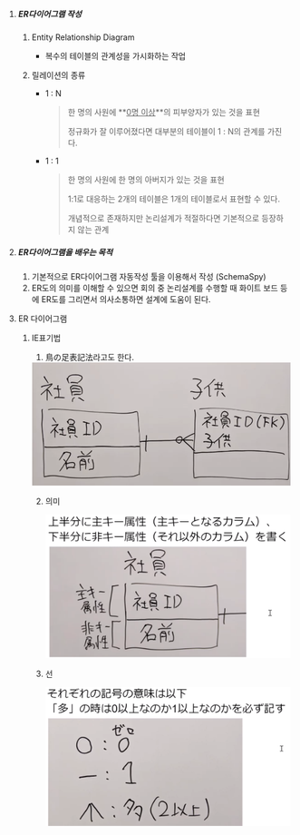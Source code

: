 1. ##### ER다이어그램 작성

   1. Entity Relationship Diagram

      - 복수의 테이블의 관계성을 가시화하는 작업

   2. 릴레이션의 종류

      - 1 : N

        > 한 명의 사원에 **<u>0명 이상</u>**의 피부양자가 있는 것을 표현
        >
        > 정규화가 잘 이루어졌다면 대부분의 테이블이 1 : N의 관계를 가진다.

      - 1 : 1

        > 한 명의 사원에 한 명의 아버지가 있는 것을 표현
        >
        > 1:1로 대응하는 2개의 테이블은 1개의 테이블로서 표현할 수 있다.
        >
        > 개념적으로 존재하지만 논리설계가 적절하다면 기본적으로 등장하지 않는 관계

2. ##### ER다이어그램을 배우는 목적

   1. 기본적으로 ER다이어그램 자동작성 툴을 이용해서 작성 (SchemaSpy)
   2. ER도의 의미를 이해할 수 있으면 회의 중 논리설계를 수행할 때 화이트 보드 등에 ER도를 그리면서 의사소통하면 설계에 도움이 된다.

3. ER 다이어그램

   1. IE표기법

      1. 鳥の足表記法라고도 한다.

      <img src="IE표기법.png" alt="image-20210629202853401" style="zoom: 67%;" />

      2. 의미

         <img src="IE표기법2.png" alt="image-20210629202853401" style="zoom:67%;" />

      3. 선

         <img src="IE표기법3.png" alt="image-20210629202853401" style="zoom:67%;" />


